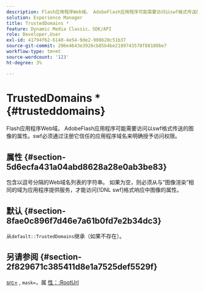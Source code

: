 ```yaml
---
description: Flash应用程序Web域。 AdobeFlash应用程序可能需要访问以swf格式传送的图像的属性。swf必须通过注册它信任的应用程序域名来明确授予访问权限。
solution: Experience Manager
title: TrustedDomains *
feature: Dynamic Media Classic，SDK/API
role: Developer,User
exl-id: 41794f62-6140-4e54-9de2-908b20c51b37
source-git-commit: 206e4643e3926cb85b4be2189743578f88180be7
workflow-type: tm+mt
source-wordcount: '123'
ht-degree: 3%

---
```


# TrustedDomains *{#trusteddomains}

Flash应用程序Web域。 AdobeFlash应用程序可能需要访问以swf格式传送的图像的属性。swf必须通过注册它信任的应用程序域名来明确授予访问权限。

## 属性 {#section-5d6ecfa431a04abd8628a28e0ab3be83}

包含以逗号分隔的Web域名列表的字符串。 如果为空，则必须从与“图像渲染”相同的域为应用程序提供服务，才能访问[!DNL swf]格式响应中图像的属性。

## 默认 {#section-8fae0c896f7d46e7a61b0fd7e2b34dc3}

从`default::TrustedDomains`继承（如果不存在）。

## 另请参阅 {#section-2f829671c385411d8e1a7525def5529f}

[src=](../../../../../ir-api/http-protocol/image-rendering-api-ref/c-ir-http-protocol-ref/c-ir-http-protocol-command-reference/r-ir-src.md#reference-62c98abad22149d68d405ed6aaff8272) ,  `mask=`，属 [性：:RootUrl](../../../../../ir-api/material-cat/image-rendering-api-ref/c-ir-material-catalog/c-ir-attributes-reference/r-ir-rooturl.md#reference-b8d706a573814802bd6794223cc78402)
